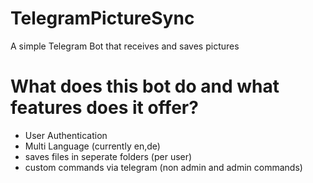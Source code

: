 # TelegramPictureSync
A simple Telegram Bot that receives and saves pictures

# What does this bot do and what features does it offer?
- User Authentication
- Multi Language (currently en,de)
- saves files in seperate folders (per user)
- custom commands via telegram (non admin and admin commands)
